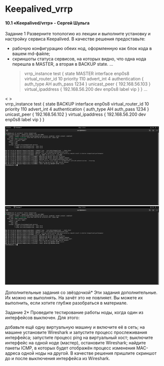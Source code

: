 # Keepalived_vrrp
#### 10.1 «Keepalived/vrrp» - Сергей Шульга

Задание 1
Разверните топологию из лекции и выполните установку и настройку сервиса Keepalived.
В качестве решения предоставьте:
- рабочую конфигурацию обеих нод, оформленную как блок кода в вашем md-файле;
- скриншоты статуса сервисов, на которых видно, что одна нода перешла в MASTER, а вторая в BACKUP state.
  ...                                                                                     
  >vrrp_instance test {
  >state MASTER
  >interface enp0s8
  >virtual_router_id 10
  >priority 110
  >advert_int 4
  >authentication {
  >auth_type AH
  >auth_pass 1234
  >}
  >unicast_peer {
  >192.168.56.103
  >}
  >virtual_ipaddress {
  >192.168.56.200 dev enp0s8 label vip
  >}
  >}
...

< >                                                                                         
vrrp_instance test {
state BACKUP
interface enp0s8
virtual_router_id 10
priority 110
advert_int 4
authentication {
auth_type AH
auth_pass 1234
}
unicast_peer {
192.168.56.102
}
virtual_ipaddress {
192.168.56.200 dev enp0s8 label vip
}
}
>
![alt text](https://github.com/SergeiShulga/Keepalived_vrrp/blob/main/img/VirtualBox_host%202.png)
![alt text](https://github.com/SergeiShulga/Keepalived_vrrp/blob/main/img/VirtualBox_host%203.png)

Дополнительные задания со звёздочкой*
Эти задания дополнительные. Их можно не выполнять. На зачёт это не повлияет. Вы можете их выполнить, если хотите глубже разобраться в материале.

Задание 2*
Проведите тестирование работы ноды, когда один из интерфейсов выключен. Для этого:

добавьте ещё одну виртуальную машину и включите её в сеть;
на машине установите Wireshark и запустите процесс прослеживания интерфейса;
запустите процесс ping на виртуальный хост;
выключите интерфейс на одной ноде (мастер), остановите Wireshark;
найдите пакеты ICMP, в которых будет отображён процесс изменения MAC-адреса одной ноды на другой.
В качестве решения пришлите скриншот до и после выключения интерфейса из Wireshark.
